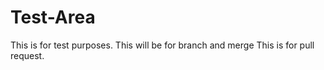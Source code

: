 # Test-Area
This is for test purposes. 
This will be for branch and merge
This is for pull request. 
